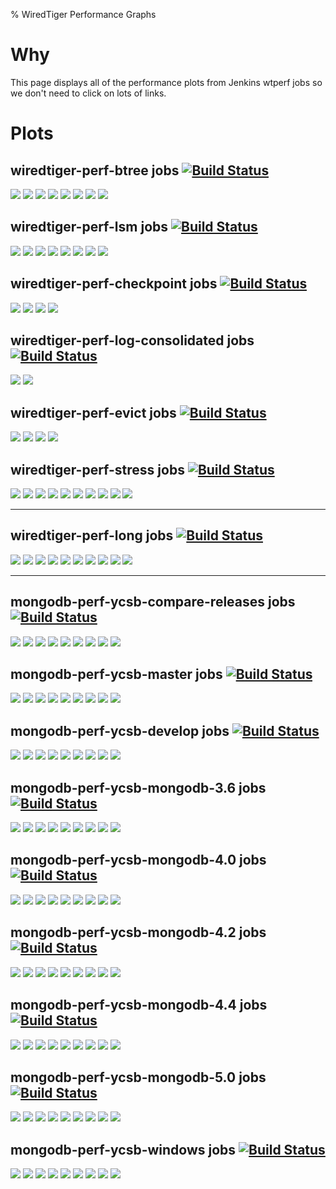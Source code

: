 % WiredTiger Performance Graphs

# Why

This page displays all of the performance plots from Jenkins wtperf jobs so we don't need to click on lots of links.

# Plots

## wiredtiger-perf-btree jobs [![Build Status](http://build.wiredtiger.com:8080/buildStatus/icon?job=wiredtiger-perf-btree)](http://build.wiredtiger.com:8080/job/wiredtiger-perf-btree/)

[![](http://build.wiredtiger.com:8080/job/wiredtiger-perf-btree/plot/getPlot?index=0&width=750&height=450)](http://build.wiredtiger.com:8080/job/wiredtiger-perf-btree/plot)
[![](http://build.wiredtiger.com:8080/job/wiredtiger-perf-btree/plot/getPlot?index=1&width=750&height=450)](http://build.wiredtiger.com:8080/job/wiredtiger-perf-btree/plot)
[![](http://build.wiredtiger.com:8080/job/wiredtiger-perf-btree/plot/getPlot?index=2&width=750&height=450)](http://build.wiredtiger.com:8080/job/wiredtiger-perf-btree/plot)
[![](http://build.wiredtiger.com:8080/job/wiredtiger-perf-btree/plot/getPlot?index=3&width=750&height=450)](http://build.wiredtiger.com:8080/job/wiredtiger-perf-btree/plot)
[![](http://build.wiredtiger.com:8080/job/wiredtiger-perf-btree/plot/getPlot?index=4&width=750&height=450)](http://build.wiredtiger.com:8080/job/wiredtiger-perf-btree/plot)
[![](http://build.wiredtiger.com:8080/job/wiredtiger-perf-btree/plot/getPlot?index=5&width=750&height=450)](http://build.wiredtiger.com:8080/job/wiredtiger-perf-btree/plot)
[![](http://build.wiredtiger.com:8080/job/wiredtiger-perf-btree/plot/getPlot?index=6&width=750&height=450)](http://build.wiredtiger.com:8080/job/wiredtiger-perf-btree/plot)
[![](http://build.wiredtiger.com:8080/job/wiredtiger-perf-btree/plot/getPlot?index=7&width=750&height=450)](http://build.wiredtiger.com:8080/job/wiredtiger-perf-btree/plot)


## wiredtiger-perf-lsm jobs [![Build Status](http://build.wiredtiger.com:8080/buildStatus/icon?job=wiredtiger-perf-lsm)](http://build.wiredtiger.com:8080/job/wiredtiger-perf-lsm/)

[![](http://build.wiredtiger.com:8080/job/wiredtiger-perf-lsm/plot/getPlot?index=0&width=750&height=450)](http://build.wiredtiger.com:8080/job/wiredtiger-perf-lsm/plot)
[![](http://build.wiredtiger.com:8080/job/wiredtiger-perf-lsm/plot/getPlot?index=1&width=750&height=450)](http://build.wiredtiger.com:8080/job/wiredtiger-perf-lsm/plot)
[![](http://build.wiredtiger.com:8080/job/wiredtiger-perf-lsm/plot/getPlot?index=2&width=750&height=450)](http://build.wiredtiger.com:8080/job/wiredtiger-perf-lsm/plot)
[![](http://build.wiredtiger.com:8080/job/wiredtiger-perf-lsm/plot/getPlot?index=3&width=750&height=450)](http://build.wiredtiger.com:8080/job/wiredtiger-perf-lsm/plot)
[![](http://build.wiredtiger.com:8080/job/wiredtiger-perf-lsm/plot/getPlot?index=4&width=750&height=450)](http://build.wiredtiger.com:8080/job/wiredtiger-perf-lsm/plot)
[![](http://build.wiredtiger.com:8080/job/wiredtiger-perf-lsm/plot/getPlot?index=5&width=750&height=450)](http://build.wiredtiger.com:8080/job/wiredtiger-perf-lsm/plot)
[![](http://build.wiredtiger.com:8080/job/wiredtiger-perf-lsm/plot/getPlot?index=6&width=750&height=450)](http://build.wiredtiger.com:8080/job/wiredtiger-perf-lsm/plot)
[![](http://build.wiredtiger.com:8080/job/wiredtiger-perf-lsm/plot/getPlot?index=7&width=750&height=450)](http://build.wiredtiger.com:8080/job/wiredtiger-perf-lsm/plot)



## wiredtiger-perf-checkpoint jobs [![Build Status](http://build.wiredtiger.com:8080/buildStatus/icon?job=wiredtiger-perf-checkpoint)](http://build.wiredtiger.com:8080/job/wiredtiger-perf-checkpoint/)

[![](http://build.wiredtiger.com:8080/job/wiredtiger-perf-checkpoint/plot/getPlot?index=0&width=750&height=450)](http://build.wiredtiger.com:8080/job/wiredtiger-perf-checkpoint/plot)
[![](http://build.wiredtiger.com:8080/job/wiredtiger-perf-checkpoint/plot/getPlot?index=1&width=750&height=450)](http://build.wiredtiger.com:8080/job/wiredtiger-perf-checkpoint/plot)
[![](http://build.wiredtiger.com:8080/job/wiredtiger-perf-checkpoint/plot/getPlot?index=2&width=750&height=450)](http://build.wiredtiger.com:8080/job/wiredtiger-perf-checkpoint/plot)
[![](http://build.wiredtiger.com:8080/job/wiredtiger-perf-checkpoint/plot/getPlot?index=3&width=750&height=450)](http://build.wiredtiger.com:8080/job/wiredtiger-perf-checkpoint/plot)


## wiredtiger-perf-log-consolidated jobs [![Build Status](http://build.wiredtiger.com:8080/buildStatus/icon?job=wiredtiger-perf-log-consolidated)](http://build.wiredtiger.com:8080/job/wiredtiger-perf-log-consolidated/)

[![](http://build.wiredtiger.com:8080/job/wiredtiger-perf-log-consolidated/plot/getPlot?index=0&width=750&height=450)](http://build.wiredtiger.com:8080/job/wiredtiger-perf-log-consolidated/plot)
[![](http://build.wiredtiger.com:8080/job/wiredtiger-perf-log-consolidated/plot/getPlot?index=1&width=750&height=450)](http://build.wiredtiger.com:8080/job/wiredtiger-perf-log-consolidated/plot)

## wiredtiger-perf-evict jobs [![Build Status](http://build.wiredtiger.com:8080/buildStatus/icon?job=wiredtiger-perf-evict)](http://build.wiredtiger.com:8080/job/wiredtiger-perf-evict/)

[![](http://build.wiredtiger.com:8080/job/wiredtiger-perf-evict/plot/getPlot?index=0&width=750&height=450)](http://build.wiredtiger.com:8080/job/wiredtiger-perf-evict/plot)
[![](http://build.wiredtiger.com:8080/job/wiredtiger-perf-evict/plot/getPlot?index=1&width=750&height=450)](http://build.wiredtiger.com:8080/job/wiredtiger-perf-evict/plot)
[![](http://build.wiredtiger.com:8080/job/wiredtiger-perf-evict/plot/getPlot?index=2&width=750&height=450)](http://build.wiredtiger.com:8080/job/wiredtiger-perf-evict/plot)
[![](http://build.wiredtiger.com:8080/job/wiredtiger-perf-evict/plot/getPlot?index=3&width=750&height=450)](http://build.wiredtiger.com:8080/job/wiredtiger-perf-evict/plot)

## wiredtiger-perf-stress jobs [![Build Status](http://build.wiredtiger.com:8080/buildStatus/icon?job=wiredtiger-perf-stress)](http://build.wiredtiger.com:8080/job/wiredtiger-perf-stress/)

[![](http://build.wiredtiger.com:8080/job/wiredtiger-perf-stress/plot/getPlot?index=0&width=750&height=450)](http://build.wiredtiger.com:8080/job/wiredtiger-perf-stress/plot)
[![](http://build.wiredtiger.com:8080/job/wiredtiger-perf-stress/plot/getPlot?index=1&width=750&height=450)](http://build.wiredtiger.com:8080/job/wiredtiger-perf-stress/plot)
[![](http://build.wiredtiger.com:8080/job/wiredtiger-perf-stress/plot/getPlot?index=2&width=750&height=450)](http://build.wiredtiger.com:8080/job/wiredtiger-perf-stress/plot)
[![](http://build.wiredtiger.com:8080/job/wiredtiger-perf-stress/plot/getPlot?index=3&width=750&height=450)](http://build.wiredtiger.com:8080/job/wiredtiger-perf-stress/plot)
[![](http://build.wiredtiger.com:8080/job/wiredtiger-perf-stress/plot/getPlot?index=4&width=750&height=450)](http://build.wiredtiger.com:8080/job/wiredtiger-perf-stress/plot)
[![](http://build.wiredtiger.com:8080/job/wiredtiger-perf-stress/plot/getPlot?index=5&width=750&height=450)](http://build.wiredtiger.com:8080/job/wiredtiger-perf-stress/plot)
[![](http://build.wiredtiger.com:8080/job/wiredtiger-perf-stress/plot/getPlot?index=6&width=750&height=450)](http://build.wiredtiger.com:8080/job/wiredtiger-perf-stress/plot)
[![](http://build.wiredtiger.com:8080/job/wiredtiger-perf-stress/plot/getPlot?index=7&width=750&height=450)](http://build.wiredtiger.com:8080/job/wiredtiger-perf-stress/plot)
[![](http://build.wiredtiger.com:8080/job/wiredtiger-perf-stress/plot/getPlot?index=8&width=750&height=450)](http://build.wiredtiger.com:8080/job/wiredtiger-perf-stress/plot)
[![](http://build.wiredtiger.com:8080/job/wiredtiger-perf-stress/plot/getPlot?index=9&width=750&height=450)](http://build.wiredtiger.com:8080/job/wiredtiger-perf-stress/plot)

---------------

## wiredtiger-perf-long jobs [![Build Status](http://build.wiredtiger.com:8080/buildStatus/icon?job=wiredtiger-perf-long)](http://build.wiredtiger.com:8080/job/wiredtiger-perf-long/)

[![](http://build.wiredtiger.com:8080/job/wiredtiger-perf-long/plot/getPlot?index=0&width=750&height=450)](http://build.wiredtiger.com:8080/job/wiredtiger-perf-long/plot)
[![](http://build.wiredtiger.com:8080/job/wiredtiger-perf-long/plot/getPlot?index=1&width=750&height=450)](http://build.wiredtiger.com:8080/job/wiredtiger-perf-long/plot)
[![](http://build.wiredtiger.com:8080/job/wiredtiger-perf-long/plot/getPlot?index=2&width=750&height=450)](http://build.wiredtiger.com:8080/job/wiredtiger-perf-long/plot)
[![](http://build.wiredtiger.com:8080/job/wiredtiger-perf-long/plot/getPlot?index=3&width=750&height=450)](http://build.wiredtiger.com:8080/job/wiredtiger-perf-long/plot)
[![](http://build.wiredtiger.com:8080/job/wiredtiger-perf-long/plot/getPlot?index=4&width=750&height=450)](http://build.wiredtiger.com:8080/job/wiredtiger-perf-long/plot)
[![](http://build.wiredtiger.com:8080/job/wiredtiger-perf-long/plot/getPlot?index=5&width=750&height=450)](http://build.wiredtiger.com:8080/job/wiredtiger-perf-long/plot)
[![](http://build.wiredtiger.com:8080/job/wiredtiger-perf-long/plot/getPlot?index=6&width=750&height=450)](http://build.wiredtiger.com:8080/job/wiredtiger-perf-long/plot)
[![](http://build.wiredtiger.com:8080/job/wiredtiger-perf-long/plot/getPlot?index=7&width=750&height=450)](http://build.wiredtiger.com:8080/job/wiredtiger-perf-long/plot)
[![](http://build.wiredtiger.com:8080/job/wiredtiger-perf-long/plot/getPlot?index=8&width=750&height=450)](http://build.wiredtiger.com:8080/job/wiredtiger-perf-long/plot)
[![](http://build.wiredtiger.com:8080/job/wiredtiger-perf-long/plot/getPlot?index=9&width=750&height=450)](http://build.wiredtiger.com:8080/job/wiredtiger-perf-long/plot)


---------------

## mongodb-perf-ycsb-compare-releases jobs [![Build Status](http://build.wiredtiger.com:8080/buildStatus/icon?job=mongodb-perf-ycsb-compare-releases)](http://build.wiredtiger.com:8080/job/mongodb-perf-ycsb-compare-releases/)

[![](http://build.wiredtiger.com:8080/job/mongodb-perf-ycsb-compare-releases/plot/getPlot?index=0&width=750&height=450)](http://build.wiredtiger.com:8080/job/mongodb-perf-ycsb-compare-releases/plot)
[![](http://build.wiredtiger.com:8080/job/mongodb-perf-ycsb-compare-releases/plot/getPlot?index=1&width=750&height=450)](http://build.wiredtiger.com:8080/job/mongodb-perf-ycsb-compare-releases/plot)
[![](http://build.wiredtiger.com:8080/job/mongodb-perf-ycsb-compare-releases/plot/getPlot?index=2&width=750&height=450)](http://build.wiredtiger.com:8080/job/mongodb-perf-ycsb-compare-releases/plot)
[![](http://build.wiredtiger.com:8080/job/mongodb-perf-ycsb-compare-releases/plot/getPlot?index=3&width=750&height=450)](http://build.wiredtiger.com:8080/job/mongodb-perf-ycsb-compare-releases/plot)
[![](http://build.wiredtiger.com:8080/job/mongodb-perf-ycsb-compare-releases/plot/getPlot?index=4&width=750&height=450)](http://build.wiredtiger.com:8080/job/mongodb-perf-ycsb-compare-releases/plot)
[![](http://build.wiredtiger.com:8080/job/mongodb-perf-ycsb-compare-releases/plot/getPlot?index=5&width=750&height=450)](http://build.wiredtiger.com:8080/job/mongodb-perf-ycsb-compare-releases/plot)
[![](http://build.wiredtiger.com:8080/job/mongodb-perf-ycsb-compare-releases/plot/getPlot?index=6&width=750&height=450)](http://build.wiredtiger.com:8080/job/mongodb-perf-ycsb-compare-releases/plot)
[![](http://build.wiredtiger.com:8080/job/mongodb-perf-ycsb-compare-releases/plot/getPlot?index=7&width=750&height=450)](http://build.wiredtiger.com:8080/job/mongodb-perf-ycsb-compare-releases/plot)
[![](http://build.wiredtiger.com:8080/job/mongodb-perf-ycsb-compare-releases/plot/getPlot?index=8&width=750&height=450)](http://build.wiredtiger.com:8080/job/mongodb-perf-ycsb-compare-releases/plot)


## mongodb-perf-ycsb-master jobs [![Build Status](http://build.wiredtiger.com:8080/buildStatus/icon?job=mongodb-perf-ycsb-master)](http://build.wiredtiger.com:8080/job/mongodb-perf-ycsb-master/)

[![](http://build.wiredtiger.com:8080/job/mongodb-perf-ycsb-master/plot/getPlot?index=0&width=750&height=450)](http://build.wiredtiger.com:8080/job/mongodb-perf-ycsb-master/plot)
[![](http://build.wiredtiger.com:8080/job/mongodb-perf-ycsb-master/plot/getPlot?index=1&width=750&height=450)](http://build.wiredtiger.com:8080/job/mongodb-perf-ycsb-master/plot)
[![](http://build.wiredtiger.com:8080/job/mongodb-perf-ycsb-master/plot/getPlot?index=2&width=750&height=450)](http://build.wiredtiger.com:8080/job/mongodb-perf-ycsb-master/plot)
[![](http://build.wiredtiger.com:8080/job/mongodb-perf-ycsb-master/plot/getPlot?index=3&width=750&height=450)](http://build.wiredtiger.com:8080/job/mongodb-perf-ycsb-master/plot)
[![](http://build.wiredtiger.com:8080/job/mongodb-perf-ycsb-master/plot/getPlot?index=4&width=750&height=450)](http://build.wiredtiger.com:8080/job/mongodb-perf-ycsb-master/plot)
[![](http://build.wiredtiger.com:8080/job/mongodb-perf-ycsb-master/plot/getPlot?index=5&width=750&height=450)](http://build.wiredtiger.com:8080/job/mongodb-perf-ycsb-master/plot)
[![](http://build.wiredtiger.com:8080/job/mongodb-perf-ycsb-master/plot/getPlot?index=6&width=750&height=450)](http://build.wiredtiger.com:8080/job/mongodb-perf-ycsb-master/plot)
[![](http://build.wiredtiger.com:8080/job/mongodb-perf-ycsb-master/plot/getPlot?index=7&width=750&height=450)](http://build.wiredtiger.com:8080/job/mongodb-perf-ycsb-master/plot)
[![](http://build.wiredtiger.com:8080/job/mongodb-perf-ycsb-master/plot/getPlot?index=8&width=750&height=450)](http://build.wiredtiger.com:8080/job/mongodb-perf-ycsb-master/plot)


## mongodb-perf-ycsb-develop jobs [![Build Status](http://build.wiredtiger.com:8080/buildStatus/icon?job=mongodb-perf-ycsb-develop)](http://build.wiredtiger.com:8080/job/mongodb-perf-ycsb-develop/)

[![](http://build.wiredtiger.com:8080/job/mongodb-perf-ycsb-develop/plot/getPlot?index=0&width=750&height=450)](http://build.wiredtiger.com:8080/job/mongodb-perf-ycsb-develop/plot)
[![](http://build.wiredtiger.com:8080/job/mongodb-perf-ycsb-develop/plot/getPlot?index=1&width=750&height=450)](http://build.wiredtiger.com:8080/job/mongodb-perf-ycsb-develop/plot)
[![](http://build.wiredtiger.com:8080/job/mongodb-perf-ycsb-develop/plot/getPlot?index=2&width=750&height=450)](http://build.wiredtiger.com:8080/job/mongodb-perf-ycsb-develop/plot)
[![](http://build.wiredtiger.com:8080/job/mongodb-perf-ycsb-develop/plot/getPlot?index=3&width=750&height=450)](http://build.wiredtiger.com:8080/job/mongodb-perf-ycsb-develop/plot)
[![](http://build.wiredtiger.com:8080/job/mongodb-perf-ycsb-develop/plot/getPlot?index=4&width=750&height=450)](http://build.wiredtiger.com:8080/job/mongodb-perf-ycsb-develop/plot)
[![](http://build.wiredtiger.com:8080/job/mongodb-perf-ycsb-develop/plot/getPlot?index=5&width=750&height=450)](http://build.wiredtiger.com:8080/job/mongodb-perf-ycsb-develop/plot)
[![](http://build.wiredtiger.com:8080/job/mongodb-perf-ycsb-develop/plot/getPlot?index=6&width=750&height=450)](http://build.wiredtiger.com:8080/job/mongodb-perf-ycsb-develop/plot)
[![](http://build.wiredtiger.com:8080/job/mongodb-perf-ycsb-develop/plot/getPlot?index=7&width=750&height=450)](http://build.wiredtiger.com:8080/job/mongodb-perf-ycsb-develop/plot)
[![](http://build.wiredtiger.com:8080/job/mongodb-perf-ycsb-develop/plot/getPlot?index=8&width=750&height=450)](http://build.wiredtiger.com:8080/job/mongodb-perf-ycsb-develop/plot)

## mongodb-perf-ycsb-mongodb-3.6 jobs [![Build Status](http://build.wiredtiger.com:8080/buildStatus/icon?job=mongodb-perf-ycsb-mongodb-3.6)](http://build.wiredtiger.com:8080/job/mongodb-perf-ycsb-mongodb-3.6/)

[![](http://build.wiredtiger.com:8080/job/mongodb-perf-ycsb-mongodb-3.6/plot/getPlot?index=0&width=750&height=450)](http://build.wiredtiger.com:8080/job/mongodb-perf-ycsb-mongodb-3.6/plot)
[![](http://build.wiredtiger.com:8080/job/mongodb-perf-ycsb-mongodb-3.6/plot/getPlot?index=1&width=750&height=450)](http://build.wiredtiger.com:8080/job/mongodb-perf-ycsb-mongodb-3.6/plot)
[![](http://build.wiredtiger.com:8080/job/mongodb-perf-ycsb-mongodb-3.6/plot/getPlot?index=2&width=750&height=450)](http://build.wiredtiger.com:8080/job/mongodb-perf-ycsb-mongodb-3.6/plot)
[![](http://build.wiredtiger.com:8080/job/mongodb-perf-ycsb-mongodb-3.6/plot/getPlot?index=3&width=750&height=450)](http://build.wiredtiger.com:8080/job/mongodb-perf-ycsb-mongodb-3.6/plot)
[![](http://build.wiredtiger.com:8080/job/mongodb-perf-ycsb-mongodb-3.6/plot/getPlot?index=4&width=750&height=450)](http://build.wiredtiger.com:8080/job/mongodb-perf-ycsb-mongodb-3.6/plot)
[![](http://build.wiredtiger.com:8080/job/mongodb-perf-ycsb-mongodb-3.6/plot/getPlot?index=5&width=750&height=450)](http://build.wiredtiger.com:8080/job/mongodb-perf-ycsb-mongodb-3.6/plot)
[![](http://build.wiredtiger.com:8080/job/mongodb-perf-ycsb-mongodb-3.6/plot/getPlot?index=6&width=750&height=450)](http://build.wiredtiger.com:8080/job/mongodb-perf-ycsb-mongodb-3.6/plot)
[![](http://build.wiredtiger.com:8080/job/mongodb-perf-ycsb-mongodb-3.6/plot/getPlot?index=7&width=750&height=450)](http://build.wiredtiger.com:8080/job/mongodb-perf-ycsb-mongodb-3.6/plot)
[![](http://build.wiredtiger.com:8080/job/mongodb-perf-ycsb-mongodb-3.6/plot/getPlot?index=8&width=750&height=450)](http://build.wiredtiger.com:8080/job/mongodb-perf-ycsb-mongodb-3.6/plot)

## mongodb-perf-ycsb-mongodb-4.0 jobs [![Build Status](http://build.wiredtiger.com:8080/buildStatus/icon?job=mongodb-perf-ycsb-mongodb-4.0)](http://build.wiredtiger.com:8080/job/mongodb-perf-ycsb-mongodb-4.0/)

[![](http://build.wiredtiger.com:8080/job/mongodb-perf-ycsb-mongodb-4.0/plot/getPlot?index=0&width=750&height=450)](http://build.wiredtiger.com:8080/job/mongodb-perf-ycsb-mongodb-4.0/plot)
[![](http://build.wiredtiger.com:8080/job/mongodb-perf-ycsb-mongodb-4.0/plot/getPlot?index=1&width=750&height=450)](http://build.wiredtiger.com:8080/job/mongodb-perf-ycsb-mongodb-4.0/plot)
[![](http://build.wiredtiger.com:8080/job/mongodb-perf-ycsb-mongodb-4.0/plot/getPlot?index=2&width=750&height=450)](http://build.wiredtiger.com:8080/job/mongodb-perf-ycsb-mongodb-4.0/plot)
[![](http://build.wiredtiger.com:8080/job/mongodb-perf-ycsb-mongodb-4.0/plot/getPlot?index=3&width=750&height=450)](http://build.wiredtiger.com:8080/job/mongodb-perf-ycsb-mongodb-4.0/plot)
[![](http://build.wiredtiger.com:8080/job/mongodb-perf-ycsb-mongodb-4.0/plot/getPlot?index=4&width=750&height=450)](http://build.wiredtiger.com:8080/job/mongodb-perf-ycsb-mongodb-4.0/plot)
[![](http://build.wiredtiger.com:8080/job/mongodb-perf-ycsb-mongodb-4.0/plot/getPlot?index=5&width=750&height=450)](http://build.wiredtiger.com:8080/job/mongodb-perf-ycsb-mongodb-4.0/plot)
[![](http://build.wiredtiger.com:8080/job/mongodb-perf-ycsb-mongodb-4.0/plot/getPlot?index=6&width=750&height=450)](http://build.wiredtiger.com:8080/job/mongodb-perf-ycsb-mongodb-4.0/plot)
[![](http://build.wiredtiger.com:8080/job/mongodb-perf-ycsb-mongodb-4.0/plot/getPlot?index=7&width=750&height=450)](http://build.wiredtiger.com:8080/job/mongodb-perf-ycsb-mongodb-4.0/plot)
[![](http://build.wiredtiger.com:8080/job/mongodb-perf-ycsb-mongodb-4.0/plot/getPlot?index=8&width=750&height=450)](http://build.wiredtiger.com:8080/job/mongodb-perf-ycsb-mongodb-4.0/plot)

## mongodb-perf-ycsb-mongodb-4.2 jobs [![Build Status](http://build.wiredtiger.com:8080/buildStatus/icon?job=mongodb-perf-ycsb-mongodb-4.2)](http://build.wiredtiger.com:8080/job/mongodb-perf-ycsb-mongodb-4.2/)

[![](http://build.wiredtiger.com:8080/job/mongodb-perf-ycsb-mongodb-4.2/plot/getPlot?index=0&width=750&height=450)](http://build.wiredtiger.com:8080/job/mongodb-perf-ycsb-mongodb-4.2/plot)
[![](http://build.wiredtiger.com:8080/job/mongodb-perf-ycsb-mongodb-4.2/plot/getPlot?index=1&width=750&height=450)](http://build.wiredtiger.com:8080/job/mongodb-perf-ycsb-mongodb-4.2/plot)
[![](http://build.wiredtiger.com:8080/job/mongodb-perf-ycsb-mongodb-4.2/plot/getPlot?index=2&width=750&height=450)](http://build.wiredtiger.com:8080/job/mongodb-perf-ycsb-mongodb-4.2/plot)
[![](http://build.wiredtiger.com:8080/job/mongodb-perf-ycsb-mongodb-4.2/plot/getPlot?index=3&width=750&height=450)](http://build.wiredtiger.com:8080/job/mongodb-perf-ycsb-mongodb-4.2/plot)
[![](http://build.wiredtiger.com:8080/job/mongodb-perf-ycsb-mongodb-4.2/plot/getPlot?index=4&width=750&height=450)](http://build.wiredtiger.com:8080/job/mongodb-perf-ycsb-mongodb-4.2/plot)
[![](http://build.wiredtiger.com:8080/job/mongodb-perf-ycsb-mongodb-4.2/plot/getPlot?index=5&width=750&height=450)](http://build.wiredtiger.com:8080/job/mongodb-perf-ycsb-mongodb-4.2/plot)
[![](http://build.wiredtiger.com:8080/job/mongodb-perf-ycsb-mongodb-4.2/plot/getPlot?index=6&width=750&height=450)](http://build.wiredtiger.com:8080/job/mongodb-perf-ycsb-mongodb-4.2/plot)
[![](http://build.wiredtiger.com:8080/job/mongodb-perf-ycsb-mongodb-4.2/plot/getPlot?index=7&width=750&height=450)](http://build.wiredtiger.com:8080/job/mongodb-perf-ycsb-mongodb-4.2/plot)
[![](http://build.wiredtiger.com:8080/job/mongodb-perf-ycsb-mongodb-4.2/plot/getPlot?index=8&width=750&height=450)](http://build.wiredtiger.com:8080/job/mongodb-perf-ycsb-mongodb-4.2/plot)

## mongodb-perf-ycsb-mongodb-4.4 jobs [![Build Status](http://build.wiredtiger.com:8080/buildStatus/icon?job=mongodb-perf-ycsb-mongodb-4.4)](http://build.wiredtiger.com:8080/job/mongodb-perf-ycsb-mongodb-4.4/)

[![](http://build.wiredtiger.com:8080/job/mongodb-perf-ycsb-mongodb-4.4/plot/getPlot?index=0&width=750&height=450)](http://build.wiredtiger.com:8080/job/mongodb-perf-ycsb-mongodb-4.4/plot)
[![](http://build.wiredtiger.com:8080/job/mongodb-perf-ycsb-mongodb-4.4/plot/getPlot?index=1&width=750&height=450)](http://build.wiredtiger.com:8080/job/mongodb-perf-ycsb-mongodb-4.4/plot)
[![](http://build.wiredtiger.com:8080/job/mongodb-perf-ycsb-mongodb-4.4/plot/getPlot?index=2&width=750&height=450)](http://build.wiredtiger.com:8080/job/mongodb-perf-ycsb-mongodb-4.4/plot)
[![](http://build.wiredtiger.com:8080/job/mongodb-perf-ycsb-mongodb-4.4/plot/getPlot?index=3&width=750&height=450)](http://build.wiredtiger.com:8080/job/mongodb-perf-ycsb-mongodb-4.4/plot)
[![](http://build.wiredtiger.com:8080/job/mongodb-perf-ycsb-mongodb-4.4/plot/getPlot?index=4&width=750&height=450)](http://build.wiredtiger.com:8080/job/mongodb-perf-ycsb-mongodb-4.4/plot)
[![](http://build.wiredtiger.com:8080/job/mongodb-perf-ycsb-mongodb-4.4/plot/getPlot?index=5&width=750&height=450)](http://build.wiredtiger.com:8080/job/mongodb-perf-ycsb-mongodb-4.4/plot)
[![](http://build.wiredtiger.com:8080/job/mongodb-perf-ycsb-mongodb-4.4/plot/getPlot?index=6&width=750&height=450)](http://build.wiredtiger.com:8080/job/mongodb-perf-ycsb-mongodb-4.4/plot)
[![](http://build.wiredtiger.com:8080/job/mongodb-perf-ycsb-mongodb-4.4/plot/getPlot?index=7&width=750&height=450)](http://build.wiredtiger.com:8080/job/mongodb-perf-ycsb-mongodb-4.4/plot)
[![](http://build.wiredtiger.com:8080/job/mongodb-perf-ycsb-mongodb-4.4/plot/getPlot?index=8&width=750&height=450)](http://build.wiredtiger.com:8080/job/mongodb-perf-ycsb-mongodb-4.4/plot)

## mongodb-perf-ycsb-mongodb-5.0 jobs [![Build Status](http://build.wiredtiger.com:8080/buildStatus/icon?job=mongodb-perf-ycsb-mongodb-5.0)](http://build.wiredtiger.com:8080/job/mongodb-perf-ycsb-mongodb-5.0/)

[![](http://build.wiredtiger.com:8080/job/mongodb-perf-ycsb-mongodb-5.0/plot/getPlot?index=0&width=750&height=450)](http://build.wiredtiger.com:8080/job/mongodb-perf-ycsb-mongodb-5.0/plot)
[![](http://build.wiredtiger.com:8080/job/mongodb-perf-ycsb-mongodb-5.0/plot/getPlot?index=1&width=750&height=450)](http://build.wiredtiger.com:8080/job/mongodb-perf-ycsb-mongodb-5.0/plot)
[![](http://build.wiredtiger.com:8080/job/mongodb-perf-ycsb-mongodb-5.0/plot/getPlot?index=2&width=750&height=450)](http://build.wiredtiger.com:8080/job/mongodb-perf-ycsb-mongodb-5.0/plot)
[![](http://build.wiredtiger.com:8080/job/mongodb-perf-ycsb-mongodb-5.0/plot/getPlot?index=3&width=750&height=450)](http://build.wiredtiger.com:8080/job/mongodb-perf-ycsb-mongodb-5.0/plot)
[![](http://build.wiredtiger.com:8080/job/mongodb-perf-ycsb-mongodb-5.0/plot/getPlot?index=4&width=750&height=450)](http://build.wiredtiger.com:8080/job/mongodb-perf-ycsb-mongodb-5.0/plot)
[![](http://build.wiredtiger.com:8080/job/mongodb-perf-ycsb-mongodb-5.0/plot/getPlot?index=5&width=750&height=450)](http://build.wiredtiger.com:8080/job/mongodb-perf-ycsb-mongodb-5.0/plot)
[![](http://build.wiredtiger.com:8080/job/mongodb-perf-ycsb-mongodb-5.0/plot/getPlot?index=6&width=750&height=450)](http://build.wiredtiger.com:8080/job/mongodb-perf-ycsb-mongodb-5.0/plot)
[![](http://build.wiredtiger.com:8080/job/mongodb-perf-ycsb-mongodb-5.0/plot/getPlot?index=7&width=750&height=450)](http://build.wiredtiger.com:8080/job/mongodb-perf-ycsb-mongodb-5.0/plot)
[![](http://build.wiredtiger.com:8080/job/mongodb-perf-ycsb-mongodb-5.0/plot/getPlot?index=8&width=750&height=450)](http://build.wiredtiger.com:8080/job/mongodb-perf-ycsb-mongodb-5.0/plot)

## mongodb-perf-ycsb-windows jobs [![Build Status](http://build.wiredtiger.com:8080/buildStatus/icon?job=mongodb-perf-ycsb-windows)](http://build.wiredtiger.com:8080/job/mongodb-perf-ycsb-windows/)

[![](http://build.wiredtiger.com:8080/job/mongodb-perf-ycsb-windows/plot/getPlot?index=0&width=750&height=450)](http://build.wiredtiger.com:8080/job/mongodb-perf-ycsb-windows/plot)
[![](http://build.wiredtiger.com:8080/job/mongodb-perf-ycsb-windows/plot/getPlot?index=1&width=750&height=450)](http://build.wiredtiger.com:8080/job/mongodb-perf-ycsb-windows/plot)
[![](http://build.wiredtiger.com:8080/job/mongodb-perf-ycsb-windows/plot/getPlot?index=2&width=750&height=450)](http://build.wiredtiger.com:8080/job/mongodb-perf-ycsb-windows/plot)
[![](http://build.wiredtiger.com:8080/job/mongodb-perf-ycsb-windows/plot/getPlot?index=3&width=750&height=450)](http://build.wiredtiger.com:8080/job/mongodb-perf-ycsb-windows/plot)
[![](http://build.wiredtiger.com:8080/job/mongodb-perf-ycsb-windows/plot/getPlot?index=4&width=750&height=450)](http://build.wiredtiger.com:8080/job/mongodb-perf-ycsb-windows/plot)
[![](http://build.wiredtiger.com:8080/job/mongodb-perf-ycsb-windows/plot/getPlot?index=5&width=750&height=450)](http://build.wiredtiger.com:8080/job/mongodb-perf-ycsb-windows/plot)
[![](http://build.wiredtiger.com:8080/job/mongodb-perf-ycsb-windows/plot/getPlot?index=6&width=750&height=450)](http://build.wiredtiger.com:8080/job/mongodb-perf-ycsb-windows/plot)
[![](http://build.wiredtiger.com:8080/job/mongodb-perf-ycsb-windows/plot/getPlot?index=7&width=750&height=450)](http://build.wiredtiger.com:8080/job/mongodb-perf-ycsb-windows/plot)
[![](http://build.wiredtiger.com:8080/job/mongodb-perf-ycsb-windows/plot/getPlot?index=8&width=750&height=450)](http://build.wiredtiger.com:8080/job/mongodb-perf-ycsb-windows/plot)
